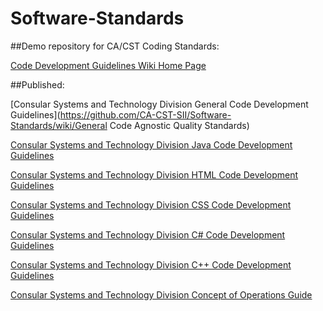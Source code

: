Software-Standards
==================

##Demo repository for CA/CST Coding Standards:

[Code Development Guidelines Wiki Home Page](https://github.com/CA-CST-SII/Software-Standards/wiki)

##Published:

[Consular Systems and Technology Division General Code Development Guidelines](https://github.com/CA-CST-SII/Software-Standards/wiki/General Code Agnostic Quality Standards)

[Consular Systems and Technology Division Java Code Development Guidelines](https://github.com/CA-CST-SII/Software-Standards/wiki/Genral-Java-Code-Standards)

[Consular Systems and Technology Division HTML Code Development Guidelines](https://github.com/CA-CST-SII/Software-Standards/wiki/HTML-Coding-Standards.)

[Consular Systems and Technology Division CSS Code Development Guidelines](https://github.com/CA-CST-SII/Software-Standards/wiki/CSS-Coding-Standards.)

[Consular Systems and Technology Division C# Code Development Guidelines](https://github.com/CA-CST-SII/Software-Standards/wiki/C%23-Code-Standards) 

[Consular Systems and Technology Division C++ Code Development Guidelines](https://github.com/CA-CST-SII/Software-Standards/wiki/C-PlusPlus-Coding-Standards) 

[Consular Systems and Technology Division Concept of Operations Guide](https://github.com/CA-CST-SII/Software-Standards/wiki/Demo-Concept-of-Operations)


